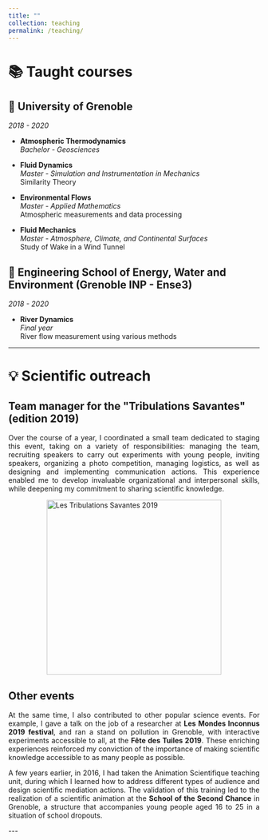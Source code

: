 ```yaml
---
title: ""
collection: teaching
permalink: /teaching/
---
```

# 📚 Taught courses

## 📍 University of Grenoble
*2018 - 2020* 

- **Atmospheric Thermodynamics**  
*Bachelor - Geosciences*

- **Fluid Dynamics**  
*Master - Simulation and Instrumentation in Mechanics*  
Similarity Theory  

- **Environmental Flows**  
*Master - Applied Mathematics*  
Atmospheric measurements and data processing

- **Fluid Mechanics**  
*Master - Atmosphere, Climate, and Continental Surfaces*  
Study of Wake in a Wind Tunnel

## 📍 Engineering School of Energy, Water and Environment (Grenoble INP - Ense3)
*2018 - 2020* 

- **River Dynamics**  
*Final year*  
River flow measurement using various methods

---

# 💡 Scientific outreach

## Team manager for the "Tribulations Savantes" (edition 2019)

<p style="text-align: justify;">
Over the course of a year, I coordinated a small team dedicated to staging this event, taking on a variety of responsibilities: managing the team, recruiting speakers to carry out experiments with young people, inviting speakers, organizing a photo competition, managing logistics, as well as designing and implementing communication actions. This experience enabled me to develop invaluable organizational and interpersonal skills, while deepening my commitment to sharing scientific knowledge. 
</p>

<img src="/images/Flyer_Tribulations_Savantes.png" alt="Les Tribulations Savantes 2019" width="350" style="display: block; margin-left: auto; margin-right: auto;" />

## Other events  

<p style="text-align: justify;">
At the same time, I also contributed to other popular science events. For example, I gave a talk on the job of a researcher at <strong>Les Mondes Inconnus 2019 festival</strong>, and ran a stand on pollution in Grenoble, with interactive experiments accessible to all, at the <strong>Fête des Tuiles 2019</strong>. These enriching experiences reinforced my conviction of the importance of making scientific knowledge accessible to as many people as possible.
</p>

<p style="text-align: justify;">
A few years earlier, in 2016, I had taken the Animation Scientifique teaching unit, during which I learned how to address different types of audience and design scientific mediation actions. The validation of this training led to the realization of a scientific animation at the <strong>School of the Second Chance</strong> in Grenoble, a structure that accompanies young people aged 16 to 25 in a situation of school dropouts.
</p>
---
